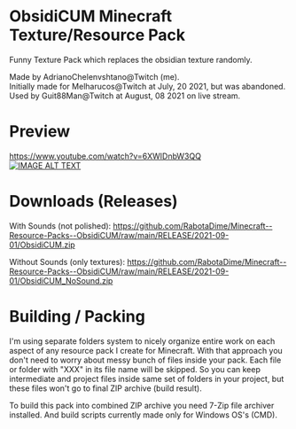 # ObsidiCUM Minecraft Texture/Resource Pack
Funny Texture Pack which replaces the obsidian texture randomly.

Made by AdrianoChelenvshtano@Twitch (me).  
Initially made for Melharucos@Twitch at July, 20 2021, but was abandoned.  
Used by Guit88Man@Twitch at August, 08 2021 on live stream.  

# Preview
https://www.youtube.com/watch?v=6XWIDnbW3QQ  
[![IMAGE ALT TEXT](http://img.youtube.com/vi/6XWIDnbW3QQ/0.jpg)](http://www.youtube.com/watch?v=6XWIDnbW3QQ "Preview Video")

# Downloads (Releases)
With Sounds (not polished):
https://github.com/RabotaDime/Minecraft--Resource-Packs--ObsidiCUM/raw/main/RELEASE/2021-09-01/ObsidiCUM.zip

Without Sounds (only textures):
https://github.com/RabotaDime/Minecraft--Resource-Packs--ObsidiCUM/raw/main/RELEASE/2021-09-01/ObsidiCUM_NoSound.zip

# Building / Packing
I'm using separate folders system to nicely organize entire work on each aspect of any resource pack I create for Minecraft. With that approach you don't need to worry about messy bunch of files inside your pack. Each file or folder with "XXX" in its file name will be skipped. So you can keep intermediate and project files inside same set of folders in your project, but these files won't go to final ZIP archive (build result).

To build this pack into combined ZIP archive you need 7-Zip file archiver installed. And build scripts currently made only for Windows OS's (CMD).
